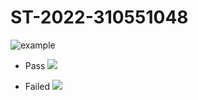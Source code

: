 # ST-2022-310551048
![example](https://github.com/chocolateric/ST-2022-310551048/actions/workflows/test.yaml/badge.svg)
- Pass
![](https://imgur.com/xiRqLWi.jpg)

- Failed
![](https://imgur.com/JjLJ3rq.jpg)
